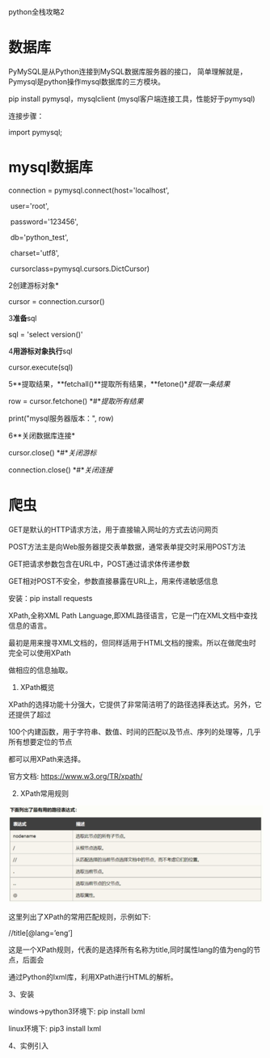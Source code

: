 python全栈攻略2

# 数据库

 PyMySQL是从Python连接到MySQL数据库服务器的接口， 简单理解就是，Pymysql是python操作mysql数据库的三方模块。

pip install pymysql，mysqlclient (mysql客户端连接工具，性能好于pymysql)

连接步骤：

import pymysql;



#  mysql数据库

connection = pymysql.connect(host='localhost',

​               user='root',

​               password='123456',

​               db='python_test',

​               charset='utf8',

​               cursorclass=pymysql.cursors.DictCursor)

2创建游标对象*

cursor = connection.cursor()

3**准备**sql

sql = 'select version()'

4**用游标对象执行**sql

cursor.execute(sql)

5**提取结果，**fetchall()**提取所有结果，**fetone()**提取一条结果*

row = cursor.fetchone() *#**提取所有结果*

print("mysql服务器版本：", row)

6**关闭数据库连接*

cursor.close()  *#**关闭游标*

connection.close()  *#**关闭连接*



 

# 爬虫

GET是默认的HTTP请求方法，用于直接输入网址的方式去访问网页

POST方法主是向Web服务器提交表单数据，通常表单提交时采用POST方法

GET把请求参数包含在URL中，POST通过请求体传递参数

GET相对POST不安全，参数直接暴露在URL上，用来传递敏感信息

安装：pip install requests



XPath,全称XML Path Language,即XML路径语言，它是一门在XML文档中查找信息的语言。

最初是用来搜寻XML文档的，但同样适用于HTML文档的搜索。所以在做爬虫时完全可以使用XPath 

做相应的信息抽取。



 

 

1. XPath概览

XPath的选择功能十分强大，它提供了非常简洁明了的路径选择表达式。另外，它还提供了超过

100个内建函数，用于字符串、数值、时间的匹配以及节点、序列的处理等，几乎所有想要定位的节点

都可以用XPath来选择。

官方文档: https://www.w3.org/TR/xpath/

 

 

2. XPath常用规则

<img src="./assets/wps1-1682691000002-321.jpg" alt="img" style="zoom:50%;" /> 

 

这里列出了XPath的常用匹配规则，示例如下:

//title[@lang=’eng’]

这是一个XPath规则，代表的是选择所有名称为title,同时属性lang的值为eng的节点，后面会

通过Python的lxml库，利用XPath进行HTML的解析。

 

3、安装

windows->python3环境下: pip install lxml

linux环境下: pip3 install lxml

 

 

4、实例引入